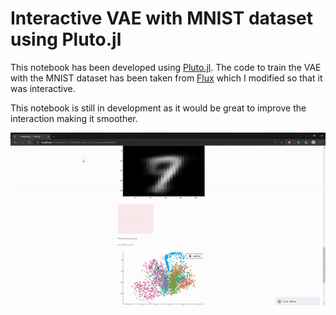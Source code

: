 # Interactive VAE with MNIST dataset using Pluto.jl

This notebook has been developed using [Pluto.jl](https://github.com/fonsp/Pluto.jl). The code to train the VAE with the MNIST dataset has been taken from [Flux](https://github.com/FluxML/model-zoo/tree/master/vision/vae_mnist) which I modified so that it was interactive.

This notebook is still in development as it would be great to improve the interaction making it smoother.

![image1](https://github.com/Raikao/interactive_vae/blob/master/interactive-notebook.gif)